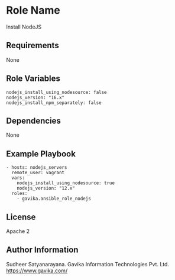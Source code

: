 Role Name
=========

Install NodeJS

Requirements
------------

None

Role Variables
--------------
```
nodejs_install_using_nodesource: false
nodejs_version: "16.x"
nodejs_install_npm_separately: false
```

Dependencies
------------

None

Example Playbook
----------------
```
- hosts: nodejs_servers
  remote_user: vagrant
  vars:
    nodejs_install_using_nodesource: true
    nodejs_version: "12.x"
  roles:
    - gavika.ansible_role_nodejs
```

License
-------

Apache 2

Author Information
------------------
Sudheer Satyanarayana.
Gavika Information Technologies Pvt. Ltd. https://www.gavika.com/
